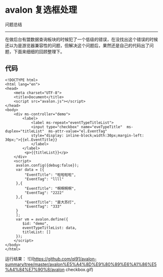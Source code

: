 ﻿# avalon 复选框处理

问题总结

---
在做后台有盟数据查询板块的时候犯了一个低级的错误，在没找出这个错误的时候还以为是游览器兼容性的问题，但解决这个问题后，果然还是自己的代码出了问题，下面来细细的回顾整理下。
## 代码 ##
```
<!DOCTYPE html>
<html lang="en">
<head>
    <meta charset="UTF-8">
    <title>Document</title>
    <script src="avalon.js"></script>
</head>
<body>
    <div ms-controller="demo">
        <label>
            <label ms-repeat="eventTypeTitleList">
            <input type="checkbox" name="eveTypeTitle"  ms-duplex="titleList"  ms-attr-value="el.EventTag"
            style="display: inline-block;width:30px;margin-left: 30px;">{{el.EventTitle}}
            </label>
        </label>
         <p>{{titleList}}</p>
    </div>
    <script>
     avalon.config({debug:false});
     var data = [{
         "EventTitle": "啦啦啦啦",
         "EventTag": "llll"
     },{
         "EventTitle": "啊啊啊啊",
         "EventTag": "2222"       
     },{
         "EventTitle": "是大苏打",
         "EventTag": "333"       
     }
     ];
     var vm = avalon.define({
        $id: "demo",
        eventTypeTitleList: data,
        titleList: []
     });
    </script>
</body>
</html>
```
运行结果：
![](https://github.com/ql91/avalon-summary/tree/master/avalon%E5%A4%8D%E9%80%89%E6%A1%86%E5%A4%84%E7%90%8/avalon checkbox.gif)
